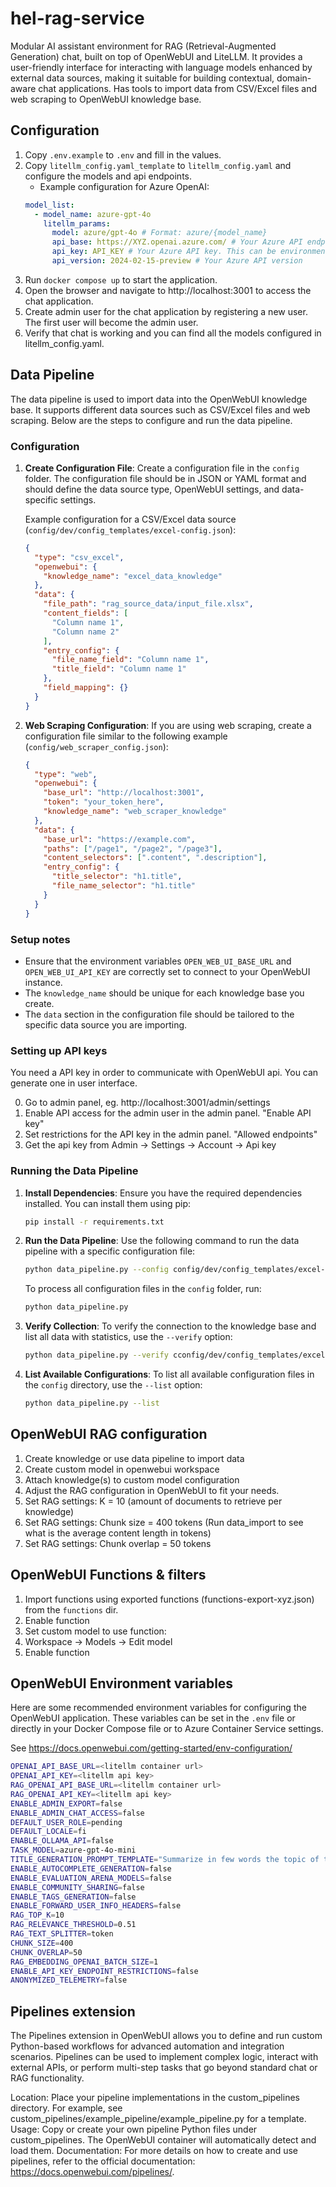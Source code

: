 # hel-rag-service
Modular AI assistant environment for RAG (Retrieval-Augmented Generation) chat, built on top of OpenWebUI and LiteLLM. 
It provides a user-friendly interface for interacting with language models enhanced by external data sources, 
making it suitable for building contextual, domain-aware chat applications. Has tools to import data from CSV/Excel files 
and web scraping to OpenWebUI knowledge base.

## Configuration

1. Copy `.env.example` to `.env` and fill in the values.
2. Copy `litellm_config.yaml_template` to `litellm_config.yaml` and configure the models and api endpoints. 
   - Example configuration for Azure OpenAI:
   ```yaml
   model_list:
     - model_name: azure-gpt-4o
       litellm_params:
         model: azure/gpt-4o # Format: azure/{model_name}
         api_base: https://XYZ.openai.azure.com/ # Your Azure API endpoint. Note this cannot be environment variable.
         api_key: API_KEY # Your Azure API key. This can be environment variable or hardcoded. Values will end up to model configurations in database.
         api_version: 2024-02-15-preview # Your Azure API version
   ```
3. Run `docker compose up` to start the application.
4. Open the browser and navigate to http://localhost:3001 to access the chat application.
5. Create admin user for the chat application by registering a new user. The first user will become the admin user.
6. Verify that chat is working and you can find all the models configured in litellm_config.yaml.

    
## Data Pipeline

The data pipeline is used to import data into the OpenWebUI knowledge base. It supports different data sources such as CSV/Excel files and web scraping. Below are the steps to configure and run the data pipeline.

### Configuration

1. **Create Configuration File**: Create a configuration file in the `config` folder. The configuration file should be in JSON or YAML format and should define the data source type, OpenWebUI settings, and data-specific settings.

   Example configuration for a CSV/Excel data source (`config/dev/config_templates/excel-config.json`):
   ```json
   {
     "type": "csv_excel",
     "openwebui": {
       "knowledge_name": "excel_data_knowledge"
     },
     "data": {
       "file_path": "rag_source_data/input_file.xlsx",
       "content_fields": [
         "Column name 1",
         "Column name 2"
       ],
       "entry_config": {
         "file_name_field": "Column name 1",
         "title_field": "Column name 1"
       },
       "field_mapping": {}
     }
   }
   ```

2. **Web Scraping Configuration**: If you are using web scraping, create a configuration file similar to the following example (`config/web_scraper_config.json`):
   ```json
   {
     "type": "web",
     "openwebui": {
       "base_url": "http://localhost:3001",
       "token": "your_token_here",
       "knowledge_name": "web_scraper_knowledge"
     },
     "data": {
       "base_url": "https://example.com",
       "paths": ["/page1", "/page2", "/page3"],
       "content_selectors": [".content", ".description"],
       "entry_config": {
         "title_selector": "h1.title",
         "file_name_selector": "h1.title"
       }
     }
   }
   ```

### Setup notes

- Ensure that the environment variables `OPEN_WEB_UI_BASE_URL` and `OPEN_WEB_UI_API_KEY` are correctly set to connect to your OpenWebUI instance.
- The `knowledge_name` should be unique for each knowledge base you create.
- The `data` section in the configuration file should be tailored to the specific data source you are importing.


### Setting up API keys

You need a API key in order to communicate with OpenWebUI api. You can generate one in user interface.

0. Go to admin panel, eg.  http://localhost:3001/admin/settings 
1. Enable API access for the admin user in the admin panel. "Enable API key"
2. Set restrictions for the API key in the admin panel. "Allowed endpoints"
3. Get the api key from Admin -> Settings -> Account -> Api key


### Running the Data Pipeline

1. **Install Dependencies**: Ensure you have the required dependencies installed. You can install them using pip:
   ```sh
   pip install -r requirements.txt
   ```

2. **Run the Data Pipeline**: Use the following command to run the data pipeline with a specific configuration file:
   ```sh
   python data_pipeline.py --config config/dev/config_templates/excel-config.json
   ```

   To process all configuration files in the `config` folder, run:
   ```sh
   python data_pipeline.py
   ```

3. **Verify Collection**: To verify the connection to the knowledge base and list all data with statistics, use the `--verify` option:
   ```sh
   python data_pipeline.py --verify cconfig/dev/config_templates/excel-config.json
   ```

4. **List Available Configurations**: To list all available configuration files in the `config` directory, use the `--list` option:
   ```sh
   python data_pipeline.py --list
   ```



## OpenWebUI RAG configuration 

1. Create knowledge or use data pipeline to import data
2. Create custom model in openwebui workspace
3. Attach knowledge(s) to custom model configuration
4. Adjust the RAG configuration in OpenWebUI to fit your needs.
5. Set RAG settings: K = 10 (amount of documents to retrieve per knowledge)
6. Set RAG settings: Chunk size = 400 tokens (Run data_import to see what is the average content length in tokens)
7. Set RAG settings: Chunk overlap = 50 tokens

##  OpenWebUI Functions & filters

1. Import functions using exported functions (functions-export-xyz.json) from the `functions` dir. 
2. Enable function
3. Set custom model to use function:
4. Workspace -> Models -> Edit model
5. Enable function


## OpenWebUI Environment variables

Here are some recommended environment variables for configuring the OpenWebUI application. These variables can be set in the `.env` file or directly in your Docker Compose file or to Azure Container Service settings.

See https://docs.openwebui.com/getting-started/env-configuration/

```bash  
OPENAI_API_BASE_URL=<litellm container url>
OPENAI_API_KEY=<litellm api key>
RAG_OPENAI_API_BASE_URL=<litellm container url>
RAG_OPENAI_API_KEY=<litellm api key>
ENABLE_ADMIN_EXPORT=false
ENABLE_ADMIN_CHAT_ACCESS=false
DEFAULT_USER_ROLE=pending
DEFAULT_LOCALE=fi
ENABLE_OLLAMA_API=false
TASK_MODEL=azure-gpt-4o-mini
TITLE_GENERATION_PROMPT_TEMPLATE="Summarize in few words the topic of this conversation using the language of conversation."
ENABLE_AUTOCOMPLETE_GENERATION=false
ENABLE_EVALUATION_ARENA_MODELS=false
ENABLE_COMMUNITY_SHARING=false
ENABLE_TAGS_GENERATION=false
ENABLE_FORWARD_USER_INFO_HEADERS=false
RAG_TOP_K=10
RAG_RELEVANCE_THRESHOLD=0.51
RAG_TEXT_SPLITTER=token
CHUNK_SIZE=400
CHUNK_OVERLAP=50
RAG_EMBEDDING_OPENAI_BATCH_SIZE=1
ENABLE_API_KEY_ENDPOINT_RESTRICTIONS=false
ANONYMIZED_TELEMETRY=false
```      

## Pipelines extension

The Pipelines extension in OpenWebUI allows you to define and run custom Python-based workflows for advanced automation and integration scenarios. Pipelines can be used to implement complex logic, interact with external APIs, or perform multi-step tasks that go beyond standard chat or RAG functionality.

Location: Place your pipeline implementations in the custom_pipelines directory. For example, see custom_pipelines/example_pipeline/example_pipeline.py for a template.
Usage: Copy or create your own pipeline Python files under custom_pipelines. The OpenWebUI container will automatically detect and load them.
Documentation: For more details on how to create and use pipelines, refer to the official documentation: https://docs.openwebui.com/pipelines/.


